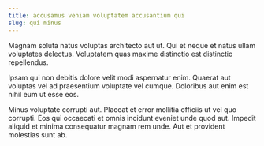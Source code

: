 ```yaml
---
title: accusamus veniam voluptatem accusantium qui
slug: qui minus
---
```


Magnam soluta natus voluptas architecto aut ut. Qui et neque et natus ullam voluptates delectus. Voluptatem quas maxime distinctio est distinctio repellendus.

Ipsam qui non debitis dolore velit modi aspernatur enim. Quaerat aut voluptas vel ad praesentium voluptate vel cumque. Doloribus aut enim est nihil eum ut esse eos.

Minus voluptate corrupti aut. Placeat et error mollitia officiis ut vel quo corrupti. Eos qui occaecati et omnis incidunt eveniet unde quod aut. Impedit aliquid et minima consequatur magnam rem unde. Aut et provident molestias sunt ab.
